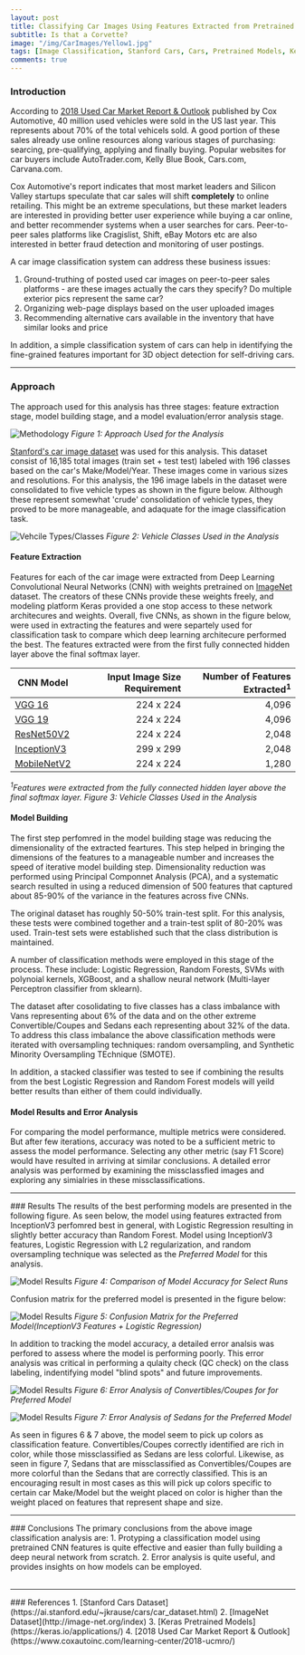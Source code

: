```yaml
---
layout: post
title: Classifying Car Images Using Features Extracted from Pretrained Neural Networks
subtitle: Is that a Corvette?
image: "/img/CarImages/Yellow1.jpg"
tags: [Image Classification, Stanford Cars, Cars, Pretrained Models, Keras, AutoTrader.com, Feature Extraction]
comments: true
---
```


### Introduction
According to [2018 Used Car Market Report & Outlook](https://www.coxautoinc.com/learning-center/2018-ucmro/) published by Cox Automotive, 40 million used vehicles were sold in the US last year.  This represents about 70% of the total vehicels sold. A good portion of these sales already use online resources along various stages of purchasing: searcing, pre-qualifying, applying and finally buying. Popular websites for car buyers include AutoTrader.com, Kelly Blue Book, Cars.com, Carvana.com.

Cox Automotive's report indicates that most market leaders and Silicon Valley startups speculate that car sales will shift <b>completely</b> to online retailing. This might be an extreme speculations, but these market leaders are interested in providing better user experience while buying a car online, and better recommender systems when a user searches for cars. Peer-to-peer sales platforms like Cragislist, Shift, eBay Motors etc are also interested in better fraud detection and monitoring of user postings.

A car image classification system can address these business issues:
1. Ground-truthing of posted used car images on peer-to-peer sales platforms - are these images actually the cars they specify? Do multiple exterior pics represent the same car?
2. Organizing web-page displays based on the user uploaded images
3. Recommending alternative cars available in the inventory that have similar looks and price

In addition, a simple classification system of cars can help in identifying the fine-grained features important for 3D object detection for self-driving cars.

<hr>

### Approach
The approach used for this analysis has three stages: feature extraction stage, model building stage, and a model evaluation/error analysis stage.

![Methodology](/img/CarImages/Approach.png "Methodology")
*Figure 1: Approach Used for the Analysis*

[Stanford's car image dataset](https://ai.stanford.edu/~jkrause/cars/car_dataset.html) was used for this analysis.  This dataset consist of 16,185 total images (train set + test test) labeled with 196 classes based on the car's Make/Model/Year.  These images come in various sizes and resolutions. For this analysis, the 196 image labels in the dataset were consolidated to five vehicle types as shown in the figure below.  Although these represent somewhat 'crude' consolidation of vehicle types, they proved to be more manageable, and adaquate for the image classification task.

![Vehcile Types/Classes](/img/CarImages/VehClasses.png "Vehcile Classes")
*Figure 2: Vehicle Classes Used in the Analysis*

#### Feature Extraction
Features for each of the car image were extracted from Deep Learning Convolutional Neural Networks (CNN) with weights pretrained on [ImageNet](http://image-net.org/index) dataset. The creators of these CNNs provide these weights freely, and modeling platform Keras provided a one stop access to these network architecures and weights. Overall, five CNNs, as shown in the figure below, were used in extracting the features and were separtely used for classification task to compare which deep learning architecure performed the best.  The features extracted were from the first fully connected hidden layer above the final softmax layer.


| CNN Model   | Input Image Size Requirement| Number of Features Extracted<sup>1</sup> |
|-------------|----------------------------:|-----------------------------:|
| [VGG 16](https://arxiv.org/abs/1409.1556)       |                    224 x 224 |                         4,096 |
| [VGG 19](https://arxiv.org/abs/1409.1556)      |                    224 x 224 |                         4,096 |
| [ResNet50V2](https://arxiv.org/abs/1603.05027)  |                    224 x 224 |                         2,048 |
| [InceptionV3](https://arxiv.org/abs/1512.00567) |                    299 x 299 |                         2,048 |
| [MobileNetV2](https://arxiv.org/abs/1801.04381) |                    224 x 224 |                         1,280 |

*<sup>1</sup>Features were extracted from the fully connected hidden layer above the final softmax layer.*
*Figure 3: Vehicle Classes Used in the Analysis*

#### Model Building
The first step perfomred in the model building stage was reducing the dimensionality of the extracted feartures. This step helped in bringing the dimensions of the features to a manageable number and increases the speed of iterative model building step. Dimensionality reduction was performed using Principal Componnet Analysis (PCA), and a systematic search resulted in using a reduced dimension of 500 features that captured about 85-90% of the variance in the features across five CNNs.

The original dataset has roughly 50-50% train-test split.  For this analysis, these tests were combined together and a train-test split of 80-20% was used.  Train-test sets were established such that the class distribution is maintained.   

A number of classification methods were employed in this stage of the process. These include: Logistic Regression, Random Forests, SVMs with polynoial kernels, XGBoost, and a shallow neural network (Multi-layer Perceptron classifier from sklearn).

The dataset after cosolidating to five classes has a class imbalance with Vans representing about 6% of the data and on the other extreme Convertible/Coupes and Sedans each representing about 32% of the data.  To address this class imbalance the above classification methods were iterated with oversampling techniques: random oversampling, and Synthetic Minority Oversampling TEchnique (SMOTE).

In addition, a stacked classifier was tested to see if combining the results from the best Logistic Regression and Random Forest models will yeild better results than either of them could individually.

#### Model Results and Error Analysis
For comparing the model performance, multiple metrics were considered. But after few iterations, accuracy was noted to be a sufficient metric to assess the model performance. Selecting any other metric (say F1 Score) would have resulted in arriving at similar conclusions. A detailed error analysis was performed by examining the missclassfied images and exploring any simialries in these missclassifications.

<hr>
### Results
The results of the best performing models are presented in the following figure. As seen below, the model using features extracted from InceptionV3 perfomred best in general, with Logistic Regression resulting in slightly better accuracy than Random Forest. Model using InceptionV3 features, Logistic Regression with L2 regularization, and random oversampling technique was selected as the <i>Preferred Model</i> for this analysis.

![Model Results](/img/CarImages/Results1.png "Model Results - best performing models")
*Figure 4: Comparison of Model Accuracy for Select Runs*

Confusion matrix for the preferred model is presented in the figure below:

![Model Results](/img/CarImages/Results2.png "Model Results - Confusion Matrix of Preferred Model on Test Set")
*Figure 5: Confusion Matrix for the Preferred Model(InceptionV3 Features + Logistic Regression)*

In addition to tracking the model accuracy, a detailed error analsis was perfored to assess where the model is performing poorly. This error analysis was critical in performing a qulaity check (QC check) on the class labeling, indentifying model "blind spots" and future improvements.

![Model Results](/img/CarImages/Results3.png "Error Analysis of Convertibles/Coupes")
*Figure 6: Error Analysis of Convertibles/Coupes for for Preferred Model*


![Model Results](/img/CarImages/Results4.png "Error Analysis of Sedans")
*Figure 7: Error Analysis of Sedans for the Preferred Model*

As seen in figures 6 & 7 above, the model seem to pick up colors as classification feature. Convertibles/Coupes correctly identified are rich in color, while those missclassified as Sedans are less colorful.  Likewise, as seen in figure 7, Sedans that are missclassified as Convertibles/Coupes are more colorful than the Sedans that are correctly classified. This is an encouraging result in most cases as this will pick up colors specific to certain car Make/Model but the weight placed on color is higher than the weight placed on features that represent shape and size.

<hr>
### Conclusions
The primary conclusions from the above image classification analysis are:
1. Protyping a classification model using pretrained CNN features is quite effective and easier than fully building a deep neural network from scratch.
2. Error analysis is quite useful, and provides insights on how models can be employed. 

<br>
<br>
<hr>
### References
1. [Stanford Cars Dataset](https://ai.stanford.edu/~jkrause/cars/car_dataset.html)
2. [ImageNet Dataset](http://image-net.org/index)
3. [Keras Pretrained Models](https://keras.io/applications/)
4. [2018 Used Car Market Report & Outlook](https://www.coxautoinc.com/learning-center/2018-ucmro/)












